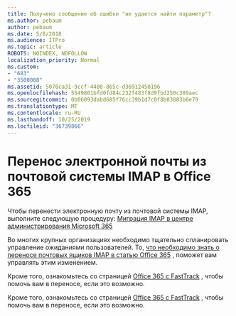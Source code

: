 ```yaml
---
title: Получено сообщение об ошибке "не удается найти параметр"?
ms.author: pebaum
author: pebaum
ms.date: 5/8/2018
ms.audience: ITPro
ms.topic: article
ROBOTS: NOINDEX, NOFOLLOW
localization_priority: Normal
ms.custom:
- "683"
- "3500008"
ms.assetid: 5070ca31-9ccf-4408-865c-d36912450196
ms.openlocfilehash: 5549801bfd0fd84c232f483f8d9fbd250c389aec
ms.sourcegitcommit: 0b06093dabd685f76cc39b1d7c0f8b03883b6e79
ms.translationtype: MT
ms.contentlocale: ru-RU
ms.lasthandoff: 10/25/2019
ms.locfileid: "36739866"
---
```

# <a name="migrating-email-from-imap-email-system-to-office-365"></a>Перенос электронной почты из почтовой системы IMAP в Office 365

Чтобы перенести электронную почту из почтовой системы IMAP, выполните следующую процедуру: [Миграция IMAP в центре администрирования Microsoft 365](https://docs.microsoft.com/Exchange/mailbox-migration/migrating-imap-mailboxes/imap-migration-in-the-admin-center)
  
Во многих крупных организациях необходимо тщательно спланировать управление ожиданиями пользователей. То, [что необходимо знать о переносе почтовых ящиков IMAP в статью Office 365](https://docs.microsoft.com/Exchange/mailbox-migration/migrating-imap-mailboxes/migrating-imap-mailboxes) , поможет вам управлять этим изменением.

Кроме того, ознакомьтесь со страницей [Office 365 с FastTrack](https://www.microsoft.com/fasttrack/microsoft-365/office-365) , чтобы помочь вам в переносе, если это возможно.
  

Кроме того, ознакомьтесь со страницей [Office 365 с FastTrack](https://www.microsoft.com/fasttrack/microsoft-365/office-365) , чтобы помочь вам в переносе, если это возможно.
  